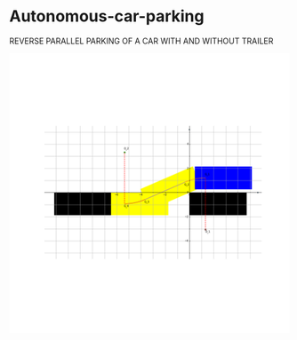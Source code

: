 # Autonomous-car-parking
REVERSE PARALLEL PARKING OF A CAR WITH AND WITHOUT TRAILER

![The geometric model looks like this.](/Path%20planning%20for%20given%20position.png)
